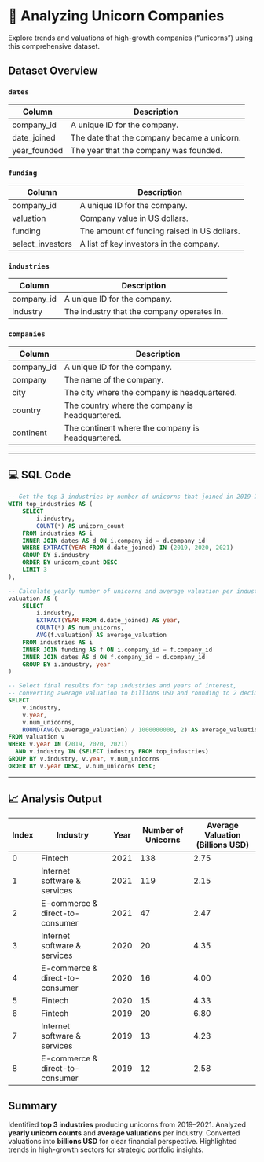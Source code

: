 # 🦄 Analyzing Unicorn Companies

Explore trends and valuations of high-growth companies (“unicorns”) using this comprehensive dataset.

## Dataset Overview

### `dates`

| Column      | Description                                 |
|-------------|---------------------------------------------|
| company_id  | A unique ID for the company.                 |
| date_joined | The date that the company became a unicorn. |
| year_founded| The year that the company was founded.       |

### `funding`

| Column          | Description                                 |
|-----------------|---------------------------------------------|
| company_id      | A unique ID for the company.                 |
| valuation       | Company value in US dollars.                  |
| funding         | The amount of funding raised in US dollars.  |
| select_investors| A list of key investors in the company.       |

### `industries`

| Column      | Description                              |
|-------------|------------------------------------------|
| company_id  | A unique ID for the company.              |
| industry    | The industry that the company operates in.|

### `companies`

| Column      | Description                                      |
|-------------|-------------------------------------------------|
| company_id  | A unique ID for the company.                      |
| company    | The name of the company.                          |
| city       | The city where the company is headquartered.     |
| country    | The country where the company is headquartered.  |
| continent  | The continent where the company is headquartered.|

---

## 💻 SQL Code

```sql
-- Get the top 3 industries by number of unicorns that joined in 2019-2021
WITH top_industries AS (
    SELECT 
        i.industry,
        COUNT(*) AS unicorn_count
    FROM industries AS i
    INNER JOIN dates AS d ON i.company_id = d.company_id
    WHERE EXTRACT(YEAR FROM d.date_joined) IN (2019, 2020, 2021)
    GROUP BY i.industry
    ORDER BY unicorn_count DESC
    LIMIT 3
),

-- Calculate yearly number of unicorns and average valuation per industry
valuation AS (
    SELECT 
        i.industry,
        EXTRACT(YEAR FROM d.date_joined) AS year,
        COUNT(*) AS num_unicorns,
        AVG(f.valuation) AS average_valuation
    FROM industries AS i
    INNER JOIN funding AS f ON i.company_id = f.company_id
    INNER JOIN dates AS d ON f.company_id = d.company_id
    GROUP BY i.industry, year
)

-- Select final results for top industries and years of interest,
-- converting average valuation to billions USD and rounding to 2 decimals
SELECT 
    v.industry, 
    v.year, 
    v.num_unicorns, 
    ROUND(AVG(v.average_valuation) / 1000000000, 2) AS average_valuation_billions
FROM valuation v
WHERE v.year IN (2019, 2020, 2021)
  AND v.industry IN (SELECT industry FROM top_industries)
GROUP BY v.industry, v.year, v.num_unicorns
ORDER BY v.year DESC, v.num_unicorns DESC;
```
---

## 📈 Analysis Output

| Index | Industry                        | Year | Number of Unicorns| Average Valuation (Billions USD) |
|-------|---------------------------------|------|-------------------|----------------------------------|
| 0     | Fintech                         | 2021 | 138               | 2.75                             |
| 1     | Internet software & services    | 2021 | 119               | 2.15                             |
| 2     | E-commerce & direct-to-consumer | 2021 | 47                | 2.47                             |
| 3     | Internet software & services    | 2020 | 20                | 4.35                             |
| 4     | E-commerce & direct-to-consumer | 2020 | 16                | 4.00                             |
| 5     | Fintech                         | 2020 | 15                | 4.33                             |
| 6     | Fintech                         | 2019 | 20                | 6.80                             |
| 7     | Internet software & services    | 2019 | 13                | 4.23                             |
| 8     | E-commerce & direct-to-consumer | 2019 | 12                | 2.58                             |


## Summary

Identified **top 3 industries** producing unicorns from 2019–2021.
Analyzed **yearly unicorn counts** and **average valuations** per industry.
Converted valuations into **billions USD** for clear financial perspective.
Highlighted trends in high-growth sectors for strategic portfolio insights.

